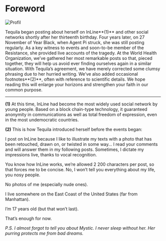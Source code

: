 # Foreword

![Profil](https://tcrouzet.com/images_tc/2016/04/p000_profil_i.jpg)

Tequila began posting about herself on InLine**(1)** and other social networks shortly after her thirteenth birthday. Four years later, on 27 November of Year Black, when Agent Pi struck, she was still posting regularly. As a key witness to events and soon-to-be member of the Resistance, she provided live accounts of the tragedy. At the World Health Organization, we’ve gathered her most remarkable posts so that, pieced together, they will help us avoid ever finding ourselves again in a similar situation. With Tequila’s agreement, we have merely corrected some clumsy phrasing due to her hurried writing. We’ve also added occasional footnotes**(2)**, often with reference to scientific details. We hope reading this will enlarge your horizons and strengthen your faith in our common purpose.

---

**(1)** At this time, InLine had become the most widely used social network by young people. Based on a block chain-type technology, it guaranteed anonymity in communications as well as total freedom of expression, even in the most undemocratic countries.

**(2)** This is how Tequila introduced herself before the events began:

I post on InLine because I like to illustrate my texts with a photo that has been retouched, drawn on, or twisted in some way… I read your comments and will answer them in my following posts. Sometimes, I dictate my impressions live, thanks to vocal recognition.

You know how InLine works, we’re allowed 2 200 characters per post, so that forces me to be concise. No, I won’t tell you everything about my life, you nosy people.

No photos of me (especially nude ones).

I live somewhere on the East Coast of the United States (far from Manhattan).

I’m 17 years old (but that won’t last).

That’s enough for now.

*P.S. I almost forgot to tell you about Mystic. I never sleep without her. Her purring protects me from bad dreams.*